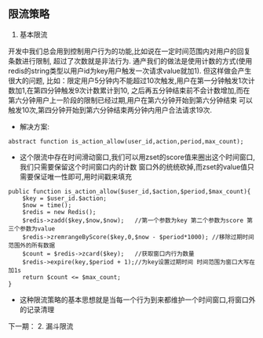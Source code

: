 ## 限流策略

1. 基本限流

开发中我们总会用到控制用户行为的功能,比如说在一定时间范围内对用户的回复条数进行限制,
超过了次数就是非法行为.
通产我们的做法是使用计数的方式(使用redis的string类型以用户id为key用户触发一次请求value就加1).
但这样做会产生很大的问题,
比如：限定用户5分钟内不能超过10次触发,用户在第一分钟触发1次计数加1,在第四分钟触发9次计数累计到10,
之后再五分钟结束前不会计数增加,而在第六分钟用户上一阶段的限制已经过期,用户在第六分钟开始到第六分钟结束
可以触发10次,第四分钟开始到第六分钟结束两分钟内用户合法请求19次.

* 解决方案:

```
abstract function is_action_allow(user_id,action,period,max_count);
```
* 这个限流中存在时间滑动窗口,我们可以用zset的score值来圈出这个时间窗口,我们只需要保留这个时间窗口内的计数
窗口外的统统砍掉,而zset的value值只需要保证唯一性即可,用时间戳来填充

```
public function is_action_allow($user_id,$action,$period,$max_count){
	$key = $user_id.$action;
	$now = time();
	$redis = new Redis();
	$redis->zadd($key,$now,$now); 	//第一个参数为key 第二个参数为score 第三个参数为value
	$redis->zremrangeByScore($key,0,$now - $period*1000); //移除过期时间范围外的所有数据
	$count = $redis->zcard($key); 	//获取窗口内行为数量
	$redis->expire(key,$period + 1);//为key设置过期时间 时间范围为窗口大写在加1s
	return $count <= $max_count;
}

```

* 这种限流策略的基本思想就是当每一个行为到来都维护一个时间窗口,将窗口外的记录清理

下一期：
2. 漏斗限流